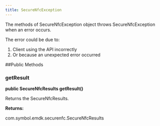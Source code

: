 ```yaml
---
title: SecureNfcException
---
```


The methods of SecureNfcException object throws SecureNfcException when an error
 occurs.

The error could be due to:

1. Client using the API incorrectly
2. Or because an unexpected error occurred

##Public Methods

### getResult

**public SecureNfcResults getResult()**

Returns the SecureNfcResults.

**Returns:**

com.symbol.emdk.securenfc.SecureNfcResults


